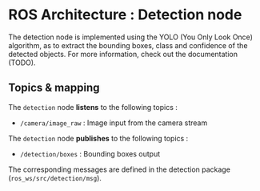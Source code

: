 # ROS Architecture : Detection node

The detection node is implemented using the YOLO (You Only Look Once) algorithm, as to extract the bounding boxes, class and confidence of the detected objects. For more information, check out the documentation (TODO).

## Topics & mapping

The `detection` node **listens** to the following topics :

- `/camera/image_raw` : Image input from the camera stream

The `detection` node **publishes** to the following topics :

- `/detection/boxes` : Bounding boxes output

The corresponding messages are defined in the detection package (`ros_ws/src/detection/msg`).

